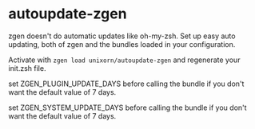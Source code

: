 autoupdate-zgen
===============

zgen doesn't do automatic updates like oh-my-zsh. Set up easy auto updating, both of zgen and the bundles loaded in your configuration.

Activate with `zgen load unixorn/autoupdate-zgen` and regenerate your init.zsh file.

set ZGEN_PLUGIN_UPDATE_DAYS before calling the bundle if you don't want
the default value of 7 days.

set ZGEN_SYSTEM_UPDATE_DAYS before calling the bundle if you don't want
the default value of 7 days.
